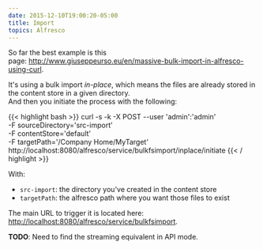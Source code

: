 ```yaml
---
date: 2015-12-10T19:00:20-05:00
title: Import
topics: Alfresco
---
```


So far the best example is this page: <http://www.giuseppeurso.eu/en/massive-bulk-import-in-alfresco-using-curl>.

It's using a bulk import *in-place*, which means the files are already stored in the content store in a given directory.  
And then you initiate the process with the following:

{{< highlight bash >}}
curl -s -k -X POST --user 'admin':'admin'      \
        -F sourceDirectory='src-import'        \
        -F contentStore='default'              \
        -F targetPath='/Company Home/MyTarget' \
        http://localhost:8080/alfresco/service/bulkfsimport/inplace/initiate
{{< / highlight >}}

With:

+ `src-import`: the directory you've created in the content store
+ `targetPath`: the alfresco path where you want those files to exist

The main URL to trigger it is located here: <http://localhost:8080/alfresco/service/bulkfsimport>.

**TODO**: Need to find the streaming equivalent in API mode.
